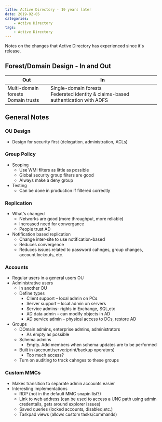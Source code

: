```yaml
---
title: Active Directory - 10 years later
date: 2019-02-05
categories:
    - Active Directory
tags:
    - Active Directory
---
```


Notes on the changes that Active Directory has experienced since it's release.

## Forest/Domain Design - In and Out

| Out | In |
|---|---|
| Multi-domain forests <br>Domain trusts | Single-domain forests <br>Federated identity & claims-based authentication with ADFS |

## General Notes

### OU Design

* Design for security first (delegation, administration, ACLs)

### Group Policy

* Scoping
    * Use WMI filters as little as possible
    * Global security group filters are good
    * Always make a deny group
* Testing
    * Can be done in production if filtered correctly

### Replication

* What's changed
    * Networks are good (more throughput, more reliable)
    * Increased need for convergance
    * People trust AD
* Notification based replication
    * Change inter-site to use notification-based
    * Reduces convergence
    * Reduces issues related to password cahnges, group changes, account lockouts, etc.

### Accounts

* Regular users in a general users OU
* Administrative users
    * In another OU
    * Define types
        * Client support – local admin on PCs
        * Server support – local admin on servers
        * Service admins- rights in Exchange, SQL,etc
        * AD data admin – can modify objects in AD
        * AD service admin – physical access to DCs, restore AD
* Groups
    * DOmain admins, enterprise admins, administrators
        * As empty as possible
    * Schema admins
        * Empty.  Add members when schema updates are to be performed
    * Built in (account/server/print/backup operators)
        * Too much access?
    * Turn on auditing to track cahnges to these groups

### Custom MMCs

* Makes transition to separate admin accounts easier
* Interesting implementations
    * RDP (not in the default MMC snapin list?)
    * Link to web address (can be used to access a UNC path using admin credentails, gets around explorer issues)
    * Saved queries (locked accounts, disabled,etc.)
    * Taskpad views (allows custom tasks/commands)